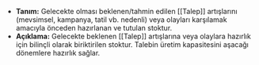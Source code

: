 - **Tanım:** Gelecekte olması beklenen/tahmin edilen [[Talep]] artışlarını (mevsimsel, kampanya, tatil vb. nedenli) veya olayları karşılamak amacıyla önceden hazırlanan ve tutulan stoktur.
- **Açıklama:** Gelecekte beklenen [[Talep]] artışlarına veya olaylara hazırlık için bilinçli olarak biriktirilen stoktur. Talebin üretim kapasitesini aşacağı dönemlere hazırlık sağlar.